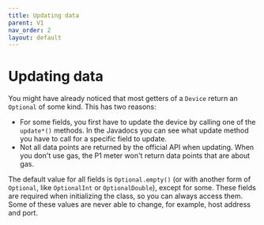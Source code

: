```yaml
---
title: Updating data
parent: V1
nav_order: 2
layout: default
---
```


# Updating data
You might have already noticed that most getters of a `Device` return an `Optional` of some kind. This has two reasons:
- For some fields, you first have to update the device by calling one of the `update*()` methods. In the Javadocs you can see what update method you have to call for a specific field to update.
- Not all data points are returned by the official API when updating. When you don't use gas, the P1 meter won't return data points that are about gas.

The default value for all fields is `Optional.empty()` (or with another form of `Optional`, like `OptionalInt` or `OptionalDouble`), except for some. These fields are required when initializing the class, so you can always access them. Some of these values are never able to change, for example, host address and port.
